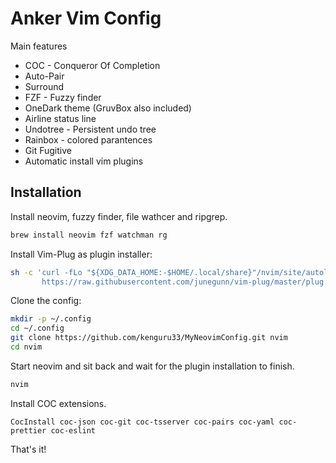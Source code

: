 # Anker Vim Config

Main features

- COC - Conqueror Of Completion
- Auto-Pair
- Surround
- FZF - Fuzzy finder
- OneDark theme (GruvBox also included)
- Airline status line
- Undotree - Persistent undo tree
- Rainbox - colored parantences
- Git Fugitive
- Automatic install vim plugins

## Installation

Install neovim, fuzzy finder, file wathcer and ripgrep.

```bash
brew install neovim fzf watchman rg
```

Install Vim-Plug as plugin installer:

```bash
sh -c 'curl -fLo "${XDG_DATA_HOME:-$HOME/.local/share}"/nvim/site/autoload/plug.vim --create-dirs \
       https://raw.githubusercontent.com/junegunn/vim-plug/master/plug.vim'
```

Clone the config:

```bash
mkdir -p ~/.config
cd ~/.config
git clone https://github.com/kenguru33/MyNeovimConfig.git nvim
cd nvim
```

Start neovim and sit back and wait for the plugin installation to finish.

```bash
nvim
```

Install COC extensions.

```
CocInstall coc-json coc-git coc-tsserver coc-pairs coc-yaml coc-prettier coc-eslint
```

That's it!
